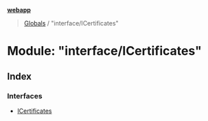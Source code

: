 **[webapp](../README.md)**

> [Globals](../globals.md) / "interface/ICertificates"

# Module: "interface/ICertificates"

## Index

### Interfaces

* [ICertificates](../interfaces/_interface_icertificates_.icertificates.md)

